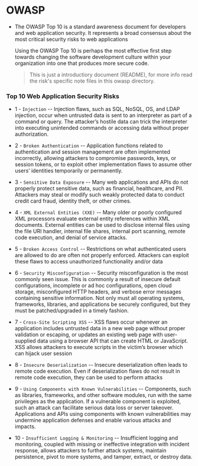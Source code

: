 # OWASP

- The OWASP Top 10 is a standard awareness document for developers and web application security. It represents a broad consensus about the most critical security risks to web applications

  Using the OWASP Top 10 is perhaps the most effective first step towards changing the software development culture within your organization into one that produces more secure code.
  
  > This is just a introductiory document (README), for more info read the risk's specific note files in this owasp directory.

### Top 10 Web Application Security Risks

- 1 - `Injection` -- Injection flaws, such as SQL, NoSQL, OS, and LDAP injection, occur when untrusted data is sent to an interpreter as part of a command or query. The attacker’s hostile data can trick the interpreter into executing unintended commands or accessing data without proper authorization.

- 2 - `Broken Authentication` -- Application functions related to authentication and session management are often implemented incorrectly, allowing attackers to compromise passwords, keys, or session tokens, or to exploit other implementation flaws to assume other users’ identities temporarily or permanently.

- 3 - `Sensitive Data Exposure` -- Many web applications and APIs do not properly protect sensitive data, such as financial, healthcare, and PII. Attackers may steal or modify such weakly protected data to conduct credit card fraud, identity theft, or other crimes.

- 4 - `XML External Entities (XXE)` -- Many older or poorly configured XML processors evaluate external entity references within XML documents. External entities can be used to disclose internal files using the file URI handler, internal file shares, internal port scanning, remote code execution, and denial of service attacks.

- 5 - `Broken Access Control` -- Restrictions on what authenticated users are allowed to do are often not properly enforced. Attackers can exploit these flaws to access unauthorized functionality and/or data

- 6 - `Security Misconfiguration` -- Security misconfiguration is the most commonly seen issue. This is commonly a result of insecure default configurations, incomplete or ad hoc configurations, open cloud storage, misconfigured HTTP headers, and verbose error messages containing sensitive information. Not only must all operating systems, frameworks, libraries, and applications be securely configured, but they must be patched/upgraded in a timely fashion.

- 7 - `Cross-Site Scripting XSS` -- XSS flaws occur whenever an application includes untrusted data in a new web page without proper validation or escaping, or updates an existing web page with user-supplied data using a browser API that can create HTML or JavaScript. XSS allows attackers to execute scripts in the victim’s browser which can hijack user session

- 8 - `Insecure Deserialization` -- Insecure deserialization often leads to remote code execution. Even if deserialization flaws do not result in remote code execution, they can be used to perform attacks

- 9 - `Using Components with Known Vulnerabilities` -- Components, such as libraries, frameworks, and other software modules, run with the same privileges as the application. If a vulnerable component is exploited, such an attack can facilitate serious data loss or server takeover. Applications and APIs using components with known vulnerabilities may undermine application defenses and enable various attacks and impacts.

- 10 - `Insufficient Logging & Monitoring` -- Insufficient logging and monitoring, coupled with missing or ineffective integration with incident response, allows attackers to further attack systems, maintain persistence, pivot to more systems, and tamper, extract, or destroy data.
